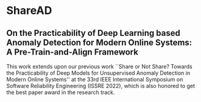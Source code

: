 # ShareAD
## On the Practicability of Deep Learning based Anomaly Detection for Modern Online Systems: A Pre-Train-and-Align Framework

This work extends upon our previous work ``Share or Not Share? Towards the Practicability of Deep Models for Unsupervised Anomaly Detection in Modern Online Systems'' at the 33rd IEEE International Symposium on Software Reliability Engineering (ISSRE 2022), which is also honored to get the best paper award in the research track.
